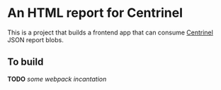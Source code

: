 # An HTML report for Centrinel #

This is a project that builds a frontend app that can consume
[Centrinel](https://github.com/lambdageek/centrinel) JSON report blobs.


## To build ##

**TODO** _some webpack incantation_
